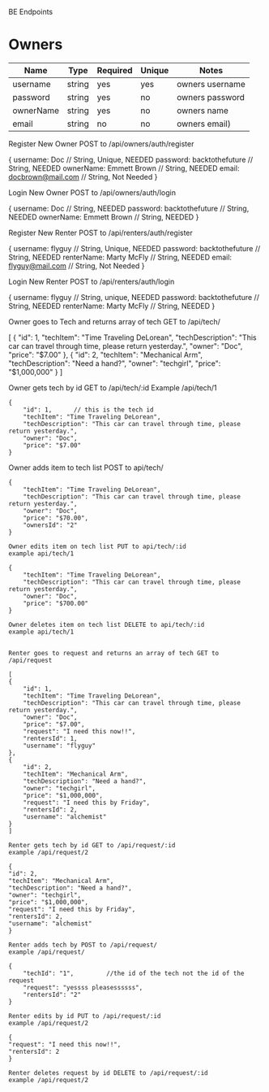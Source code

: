 BE Endpoints



# Owners
| Name | Type | Required | Unique | Notes |
| ---- | ---- | -------- | ------ | ----- |
| username | string | yes | yes | owners username |
| password | string | yes | no | owners password |
| ownerName | string | yes | no | owners name |
| email | string | no | no | owners email) |

Register New Owner POST to /api/owners/auth/register

 {
     username:  Doc               // String, Unique, NEEDED
     password:  backtothefuture   // String, NEEDED
     ownerName: Emmett Brown      // String, NEEDED
     email:     docbrown@mail.com // String, Not Needed
 }


Login New Owner POST to /api/owners/auth/login

 {
    username:  Doc                // String, NEEDED
    password:  backtothefuture    // String, NEEDED
    ownerName: Emmett Brown       // String, NEEDED
 }

Register New Renter POST to /api/renters/auth/register

 {
     username:   flyguy            // String, Unique, NEEDED
     password:   backtothefuture   // String, NEEDED
     renterName: Marty McFly       // String, NEEDED
     email:      flyguy@mail.com   // String, Not Needed
 }


Login New Renter POST to /api/renters/auth/login

 {
    username:    flyguy            // String, unique, NEEDED
    password:    backtothefuture   // String, NEEDED
    renterName:  Marty McFly       // String, NEEDED
 }



Owner goes to Tech and returns array of tech GET to /api/tech/

[
    {
        "id": 1,
        "techItem": "Time Traveling DeLorean",
        "techDescription": "This car can travel through time, please return yesterday.",
        "owner": "Doc",
        "price": "$7.00"
    },
    {
        "id": 2,
        "techItem": "Mechanical Arm",
        "techDescription": "Need a hand?",
        "owner": "techgirl",
        "price": "$1,000,000"
    }
]

Owner gets tech by id GET to /api/tech/:id
Example /api/tech/1

    {
        "id": 1,      // this is the tech id
        "techItem": "Time Traveling DeLorean",
        "techDescription": "This car can travel through time, please return yesterday.",
        "owner": "Doc",
        "price": "$7.00"
    }

   Owner adds item to tech list POST to api/tech/

    {
        "techItem": "Time Traveling DeLorean",
        "techDescription": "This car can travel through time, please return yesterday.",
        "owner": "Doc",
        "price": "$70.00",
        "ownersId": "2"
    }

    Owner edits item on tech list PUT to api/tech/:id
    example api/tech/1

    {
        "techItem": "Time Traveling DeLorean",
        "techDescription": "This car can travel through time, please return yesterday.",
        "owner": "Doc",
        "price": "$700.00"
    }

    Owner deletes item on tech list DELETE to api/tech/:id
    example api/tech/1


    Renter goes to request and returns an array of tech GET to /api/request

    [
    {
        "id": 1,
        "techItem": "Time Traveling DeLorean",
        "techDescription": "This car can travel through time, please return yesterday.",
        "owner": "Doc",
        "price": "$7.00",
        "request": "I need this now!!",
        "rentersId": 1,
        "username": "flyguy"
    },
    {
        "id": 2,
        "techItem": "Mechanical Arm",
        "techDescription": "Need a hand?",
        "owner": "techgirl",
        "price": "$1,000,000",
        "request": "I need this by Friday",
        "rentersId": 2,
        "username": "alchemist"
    }
    ]

    Renter gets tech by id GET to /api/request/:id
    example /api/request/2 

    {
    "id": 2,
    "techItem": "Mechanical Arm",
    "techDescription": "Need a hand?",
    "owner": "techgirl",
    "price": "$1,000,000",
    "request": "I need this by Friday",
    "rentersId": 2,
    "username": "alchemist"
    }

    Renter adds tech by POST to /api/request/
    example /api/request/

    {
        "techId": "1",         //the id of the tech not the id of the request
        "request": "yessss pleasessssss",
        "rentersId": "2"
    }

    Renter edits by id PUT to /api/request/:id
    example /api/request/2

    {
    "request": "I need this now!!",
    "rentersId": 2
    }

    Renter deletes request by id DELETE to /api/request/:id
    example /api/request/2

    



